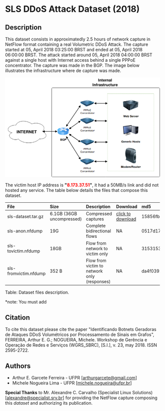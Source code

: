 # SLS DDoS Attack Dataset (2018)
## Description
This dataset consists in approximatedly 2.5 hours of network capture in NetFlow format containing a real Volumetric DDoS Attack. The capture started at 05, April 2018 03:25:00 BRST and ended at 05, April 2018 06:00:00 BRST. The attack started around 05, April 2018 04:00:00 BRST against a single host with Internet access behind a single PPPoE concentrator. The capture was made in the BGP. The image below illustrates the infrastructure where de capture was made.

![Infrastructure](SLS.png "Structure of the Dataset")


 The victim host IP address is **"<span style="color:red">8.173.37.51</span>"**, it had a 50MB/s link and did not hosted any service. The table below details the files that compose this dataset.

|      File       | Size |        Description            | Download | md5
|:---|:---|:---|:---|:---|
| sls-dataset.tar.gz | 6.1GB (36GB uncompressed)  | Compressed captures        | [click to download](https://files.mycloud.com/home.php?brand=webfiles&seuuid=6eabef3b07ebbc395d0f7a48941c6d45&name=sls-dataset-001.tar_3 "SLS_Dataset") | 15856fb4c00e69daf09acfb2d83fc72c |
| sls-anon.nfdump |  19G  | Complete bidirectional flows | NA | 0517d174ecc5599486f15de931428f13 |
| sls-tovictim.nfdump | 18GB | Flow from network to victim only | NA | 31531539a1586163b6163f0c241f8e47 |
| sls-fromvictim.nfdump | 352 B | Flow from victim to network only (responses) | NA | da4f039184a6409e48eb892fcb354cf9 |

Table: Dataset files description.

*note: You must add 
## Citation

To cite this dataset please cite the paper "Identificando Botnets Geradoras de Ataques DDoS Volumétricos por Processamento de Sinais em Grafos", FERREIRA, Arthur E. G.; NOGUEIRA, Michele. Workshop de Gerência e Operação de Redes e Serviços (WGRS_SBRC), [S.l.], v. 23, may 2018. ISSN 2595-2722.

## Authors
* Arthur E. Garcete Ferreira - UFPR [<arthurgarcete@gmail.com>]
* Michele Nogueira Lima - UFPR [<michele.nogueira@ufpr.br>]

**Special Thanks** to Mr. Alexandre C. Carvalho (Specialist Linux Solutions) [<alexandre@specialist.srv.br>] for providing the NetFlow capture composing this _dataset_ and authorizing its publication.
